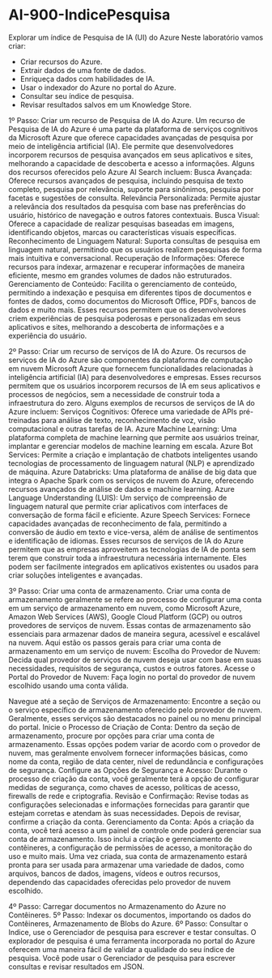 # AI-900-IndicePesquisa
Explorar um índice de Pesquisa de IA (UI) do Azure
Neste laboratório vamos criar:
-  Criar recursos do Azure.
- Extrair dados de uma fonte de dados.
- Enriqueça dados com habilidades de IA.
- Usar o indexador do Azure no portal do Azure.
- Consultar seu índice de pesquisa.
- Revisar resultados salvos em um Knowledge Store.

1º Passo: Criar um recurso de Pesquisa de IA do Azure.
Um recurso de Pesquisa de IA do Azure é uma parte da plataforma de serviços cognitivos da Microsoft Azure que oferece capacidades avançadas de pesquisa por meio de inteligência artificial (IA). Ele permite que desenvolvedores incorporem recursos de pesquisa avançados em seus aplicativos e sites, melhorando a capacidade de descoberta e acesso a informações.
Alguns dos recursos oferecidos pelo Azure AI Search incluem:
Busca Avançada: Oferece recursos avançados de pesquisa, incluindo pesquisa de texto completo, pesquisa por relevância, suporte para sinônimos, pesquisa por facetas e sugestões de consulta.
Relevância Personalizada: Permite ajustar a relevância dos resultados da pesquisa com base nas preferências do usuário, histórico de navegação e outros fatores contextuais.
Busca Visual: Oferece a capacidade de realizar pesquisas baseadas em imagens, identificando objetos, marcas ou características visuais específicas.
Reconhecimento de Linguagem Natural: Suporta consultas de pesquisa em linguagem natural, permitindo que os usuários realizem pesquisas de forma mais intuitiva e conversacional.
Recuperação de Informações: Oferece recursos para indexar, armazenar e recuperar informações de maneira eficiente, mesmo em grandes volumes de dados não estruturados.
Gerenciamento de Conteúdo: Facilita o gerenciamento de conteúdo, permitindo a indexação e pesquisa em diferentes tipos de documentos e fontes de dados, como documentos do Microsoft Office, PDFs, bancos de dados e muito mais.
Esses recursos permitem que os desenvolvedores criem experiências de pesquisa poderosas e personalizadas em seus aplicativos e sites, melhorando a descoberta de informações e a experiência do usuário.



2º Passo: Criar um recurso de serviços de IA do Azure.
Os recursos de serviços de IA do Azure são componentes da plataforma de computação em nuvem Microsoft Azure que fornecem funcionalidades relacionadas à inteligência artificial (IA) para desenvolvedores e empresas. Esses recursos permitem que os usuários incorporem recursos de IA em seus aplicativos e processos de negócios, sem a necessidade de construir toda a infraestrutura do zero. Alguns exemplos de recursos de serviços de IA do Azure incluem:
Serviços Cognitivos: Oferece uma variedade de APIs pré-treinadas para análise de texto, reconhecimento de voz, visão computacional e outras tarefas de IA.
Azure Machine Learning: Uma plataforma completa de machine learning que permite aos usuários treinar, implantar e gerenciar modelos de machine learning em escala.
Azure Bot Services: Permite a criação e implantação de chatbots inteligentes usando tecnologias de processamento de linguagem natural (NLP) e aprendizado de máquina.
Azure Databricks: Uma plataforma de análise de big data que integra o Apache Spark com os serviços de nuvem do Azure, oferecendo recursos avançados de análise de dados e machine learning.
Azure Language Understanding (LUIS): Um serviço de compreensão de linguagem natural que permite criar aplicativos com interfaces de conversação de forma fácil e eficiente.
Azure Speech Services: Fornece capacidades avançadas de reconhecimento de fala, permitindo a conversão de áudio em texto e vice-versa, além de análise de sentimentos e identificação de idiomas.
Esses recursos de serviços de IA do Azure permitem que as empresas aproveitem as tecnologias de IA de ponta sem terem que construir toda a infraestrutura necessária internamente. Eles podem ser facilmente integrados em aplicativos existentes ou usados para criar soluções inteligentes e avançadas.

3º Passo: Criar uma conta de armazenamento.
Criar uma conta de armazenamento geralmente se refere ao processo de configurar uma conta em um serviço de armazenamento em nuvem, como Microsoft Azure, Amazon Web Services (AWS), Google Cloud Platform (GCP) ou outros provedores de serviços de nuvem. Essas contas de armazenamento são essenciais para armazenar dados de maneira segura, acessível e escalável na nuvem.
Aqui estão os passos gerais para criar uma conta de armazenamento em um serviço de nuvem:
Escolha do Provedor de Nuvem: Decida qual provedor de serviços de nuvem deseja usar com base em suas necessidades, requisitos de segurança, custos e outros fatores.
Acesse o Portal do Provedor de Nuvem: Faça login no portal do provedor de nuvem escolhido usando uma conta válida.

Navegue até a seção de Serviços de Armazenamento: Encontre a seção ou o serviço específico de armazenamento oferecido pelo provedor de nuvem. Geralmente, esses serviços são destacados no painel ou no menu principal do portal.
Inicie o Processo de Criação de Conta: Dentro da seção de armazenamento, procure por opções para criar uma conta de armazenamento. Essas opções podem variar de acordo com o provedor de nuvem, mas geralmente envolvem fornecer informações básicas, como nome da conta, região de data center, nível de redundância e configurações de segurança.
Configure as Opções de Segurança e Acesso: Durante o processo de criação da conta, você geralmente terá a opção de configurar medidas de segurança, como chaves de acesso, políticas de acesso, firewalls de rede e criptografia.
Revisão e Confirmação: Revise todas as configurações selecionadas e informações fornecidas para garantir que estejam corretas e atendam às suas necessidades. Depois de revisar, confirme a criação da conta.
Gerenciamento da Conta: Após a criação da conta, você terá acesso a um painel de controle onde poderá gerenciar sua conta de armazenamento. Isso inclui a criação e gerenciamento de contêineres, a configuração de permissões de acesso, a monitoração do uso e muito mais.
Uma vez criada, sua conta de armazenamento estará pronta para ser usada para armazenar uma variedade de dados, como arquivos, bancos de dados, imagens, vídeos e outros recursos, dependendo das capacidades oferecidas pelo provedor de nuvem escolhido.

4º Passo:  Carregar documentos no Armazenamento do Azure no Contêineres.
5º Passo: Indexar os documentos, importando os dados do Contêineres, Armazenamento de Blobs do Azure.
6º Passo: Consultar o Indice, use o Gerenciador de pesquisa para escrever e testar consultas. O explorador de pesquisa é uma ferramenta incorporada no portal do Azure oferecem uma maneira fácil de validar a qualidade do seu índice de pesquisa. Você pode usar o Gerenciador de pesquisa para escrever consultas e revisar resultados em JSON.

